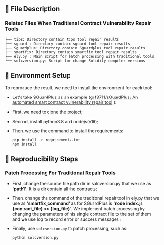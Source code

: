 ## 📁 File Description

### Related Files When Traditional Contract Vulnerability Repair  Tools

```
├── tips: Directory contain tips tool repair results
├── sguard : Directory contain sguard tool repair results
├── Sguardplus: Directory contain Sguardplus tool repair results
├── smartfix: Directory contain smartfix tool repair results
├── ely.py : Main script for batch processing with traditional tools
└── solcversion.py: Script for change Solidity compiler versions
```

## 📄 Environment Setup

To reproduce the result, we need to install the environment for each tool:

- Let's take SGuardPlus as an example ([gcf3711/sGuardPlus: An automated smart contract vulnerability repair tool](https://github.com/gcf3711/sGuardPlus) ): 

- First, we need to clone the project;

- Second, install python3.8 and nodejs(v16);

- Then, we use the command to install the requirements:

  ```
  pip install -r requirements.txt
  npm install
  ```

## 🔁 Reproducibility Steps

### Patch Processing For Traditional Repair  Tools

- First, change the source file path dir in solcversion.py that we use as **'path1'**. It is a dir contain all the contracts;

- Then, change the command of the traditional repair tool in ely.py that we use as **'smartfix_command'** as for SGuardPlus is **'node index.js {contract_file} >> {log_file}'**. We implement batch processing by changing the parameters of his single contract file to the set of them and we use log to record error or success messages ;

- Finally, use `solcversion.py` to patch processing, such as:

    ```bash
    python solcversion.py
    ```

